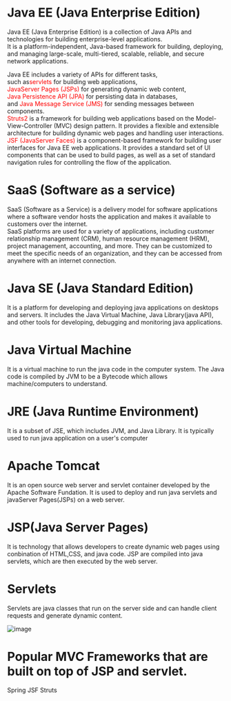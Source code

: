 
# Java EE (Java Enterprise Edition)

Java EE (Java Enterprise Edition) is a collection of Java APIs and technologies for building enterprise-level applications. </br>
It is a platform-independent, Java-based framework for building, deploying, and managing large-scale, multi-tiered, scalable, reliable, and secure network applications. </br>

Java EE includes a variety of APIs for different tasks, </br>
such as<span style="color:red;">servlets</span> for building web applications, </br>
<font color="red">JavaServer Pages (JSPs)</font> for generating dynamic web content, </br>
<font color="red">Java Persistence API (JPA)</font> for persisting data in databases, </br>
and <font color="red">Java Message Service (JMS)</font> for sending messages between components.</br>
<font color="red">Struts2</font> is a framework for building web applications based on the Model-View-Controller (MVC) design pattern. It provides a flexible and extensible architecture for building dynamic web pages and handling user interactions.</br>
<font color="red">JSF (JavaServer Faces)</font> is a component-based framework for building user interfaces for Java EE web applications. It provides a standard set of UI components that can be used to build pages, as well as a set of standard navigation rules for controlling the flow of the application. </br>

# SaaS (Software as a service)
SaaS (Software as a Service) is a delivery model for software applications where a software vendor hosts the application and makes it available to customers over the internet. </br>
SaaS platforms are used for a variety of applications, including customer relationship management (CRM), human resource management (HRM), project management, accounting, and more. They can be customized to meet the specific needs of an organization, and they can be accessed from anywhere with an internet connection.

# Java SE (Java Standard Edition)
It is a platform for developing and deploying java applications on desktops and servers. It includes the Java Virtual Machine, Java Library(java API), and other tools for developing, debugging and monitoring java applications.

# Java Virtual Machine
It is a virtual machine to run the java code in the computer system. The Java code is compiled by JVM to be a Bytecode which allows machine/computers to understand.

# JRE (Java Runtime Environment)
It is a subset of JSE, which includes JVM, and Java Library. It is typically used to run java application on a user's computer

# Apache Tomcat
It is an open source web server and servlet container developed by the Apache Software Fundation.
It is used to deploy and run java servlets and javaServer Pages(JSPs) on a web server.

# JSP(Java Server Pages)
It is technology that allows developers to create dynamic web pages using conbination of HTML,CSS, and java code.
JSP are compiled into java servlets, which are then executed by the web server.

# Servlets
Servlets are java classes that run on the server side and can handle client requests and generate dynamic content.

![image](https://user-images.githubusercontent.com/37968494/214590254-ea93abd2-e3c4-4d1c-b37a-513fc8cec34e.png)

# Popular MVC Frameworks that are built on top of JSP and servlet.
Spring 
JSF
Struts 
